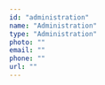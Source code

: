 ```yaml
---
id: "administration"
name: "Administration"
type: "Administration"
photo: ""
email: ""
phone: ""
url: ""
---
```

